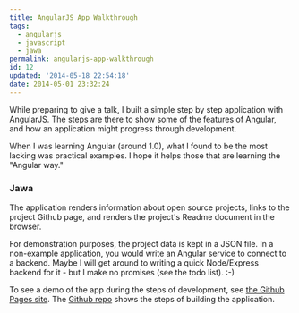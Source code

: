 ```yaml
---
title: AngularJS App Walkthrough
tags: 
  - angularjs
  - javascript
  - jawa
permalink: angularjs-app-walkthrough
id: 12
updated: '2014-05-18 22:54:18'
date: 2014-05-01 23:32:24
---
```


While preparing to give a talk, I built a simple step by step application with AngularJS. The steps are there to show some of the features of Angular, and how an application might progress through development. 

When I was learning Angular (around 1.0), what I found to be the most lacking was practical examples. I hope it helps those that are learning the "Angular way."

### Jawa

The application renders information about open source projects, links to the project Github page, and renders the project's Readme document in the browser. 

For demonstration purposes, the project data is kept in a JSON file. In a non-example application, you would write an Angular service to connect to a backend. Maybe I will get around to writing a quick Node/Express backend for it - but I make no promises (see the todo list). :-)

To see a demo of the app during the steps of development, see [the Github Pages site](http://emosher.github.io/jawa/). The [Github repo](https://github.com/emosher/jawa) shows the steps of building the application.